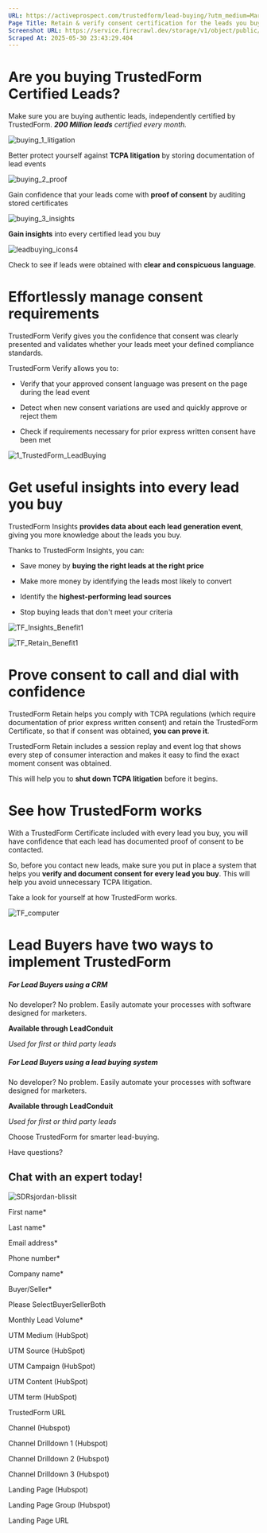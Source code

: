 ```yaml
---
URL: https://activeprospect.com/trustedform/lead-buying/?utm_medium=Marketing-CPC&utm_source=Website&utm_campaign=Google-CPC-US-PMax-Acquisition-Lead-TF
Page Title: Retain & verify consent certification for the leads you buy - ActiveProspect
Screenshot URL: https://service.firecrawl.dev/storage/v1/object/public/media/screenshot-35124457-0a56-4593-ba0c-4418914a975a.png
Scraped At: 2025-05-30 23:43:29.404
---
```

# Are you buying TrustedForm Certified Leads?

Make sure you are buying authentic leads, independently certified by TrustedForm. _**200 Million leads** certified every month._

![buying_1_litigation](https://activeprospect.com/wp-content/uploads/2022/10/buying_1_litigation-300x300.png)

Better protect yourself against **TCPA litigation** by storing documentation of lead events

![buying_2_proof](https://activeprospect.com/wp-content/uploads/2022/10/buying_2_proof-300x300.png)

Gain confidence that your leads come with **proof of consent** by auditing stored certificates

![buying_3_insights](https://activeprospect.com/wp-content/uploads/2022/10/buying_3_insights-300x300.png)

**Gain insights** into every certified lead you buy

![leadbuying_icons4](https://activeprospect.com/wp-content/uploads/2024/09/leadbuying_icons4.png)

Check to see if leads were obtained with **clear and conspicuous language**.

# Effortlessly manage consent requirements

TrustedForm Verify gives you the confidence that consent was clearly presented and validates whether your leads meet your defined compliance standards.

TrustedForm Verify allows you to:

- Verify that your approved consent language was present on the page during the lead event

- Detect when new consent variations are used and quickly approve or reject them

- Check if requirements necessary for prior express written consent have been met


![1_TrustedForm_LeadBuying](https://activeprospect.com/wp-content/uploads/2023/12/1_TrustedForm_LeadBuying.png)

# Get useful insights into every lead you buy

TrustedForm Insights **provides data about each lead generation event**, giving you more knowledge about the leads you buy.

Thanks to TrustedForm Insights, you can:

- Save money by **buying the right leads at the right price**

- Make more money by identifying the leads most likely to convert

- Identify the **highest-performing lead sources**

- Stop buying leads that don't meet your criteria


![TF_Insights_Benefit1](https://activeprospect.com/wp-content/uploads/2023/12/TF_Insights_Benefit1.png)

![TF_Retain_Benefit1](https://activeprospect.com/wp-content/uploads/2023/12/TF_Retain_Benefit1.png)

# Prove consent to call and dial with confidence

TrustedForm Retain helps you comply with TCPA regulations (which require documentation of prior express written consent) and retain the TrustedForm Certificate, so that if consent was obtained, **you can prove it**.

TrustedForm Retain includes a session replay and event log that shows every step of consumer interaction and makes it easy to find the exact moment consent was obtained.

This will help you to **shut down TCPA litigation** before it begins.


# See how TrustedForm works

With a TrustedForm Certificate included with every lead you buy, you will have confidence that each lead has documented proof of consent to be contacted.

So, before you contact new leads, make sure you put in place a system that helps you **verify and document consent for every lead you buy**. This will help you avoid unnecessary TCPA litigation.

Take a look for yourself at how TrustedForm works.


![TF_computer](https://activeprospect.com/wp-content/uploads/2022/10/TF_computer.gif)

# Lead Buyers have two ways to implement TrustedForm

##### For Lead Buyers using a CRM

No developer? No problem. Easily automate your processes with software designed for marketers.

**Available through LeadConduit**

_Used for first or third party leads_


##### For Lead Buyers using a lead buying system

No developer? No problem. Easily automate your processes with software designed for marketers.

**Available through LeadConduit**

_Used for first or third party leads_



Choose TrustedForm for smarter lead-buying.

Have questions?

## Chat with an expert today!

![SDRsjordan-blissit](https://activeprospect.com/wp-content/uploads/2023/09/SDRsjordan-blissit.png)

First name\*

Last name\*

Email address\*

Phone number\*

Company name\*

Buyer/Seller\*

Please SelectBuyerSellerBoth

Monthly Lead Volume\*

UTM Medium (HubSpot)

UTM Source (HubSpot)

UTM Campaign (HubSpot)

UTM Content (HubSpot)

UTM term (HubSpot)

TrustedForm URL

Channel (Hubspot)

Channel Drilldown 1 (Hubspot)

Channel Drilldown 2 (Hubspot)

Channel Drilldown 3 (Hubspot)

Landing Page (Hubspot)

Landing Page Group (Hubspot)

Landing Page URL


